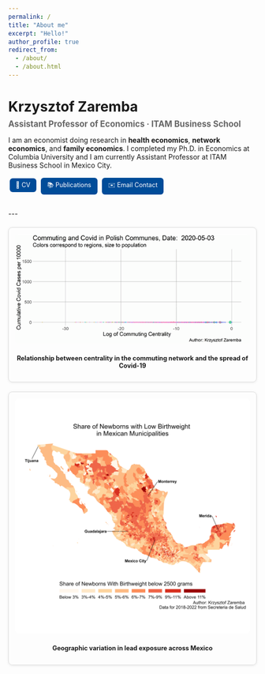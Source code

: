 ```yaml
---
permalink: /
title: "About me"
excerpt: "Hello!"
author_profile: true
redirect_from: 
  - /about/
  - /about.html
---
```


<style>
.hero {
  text-align: left;
  margin-bottom: 2em;
}
.hero h1 {
  font-size: 2em;
  margin-bottom: 0.3em;
}
.hero h2 {
  font-size: 1.2em;
  color: #666;
  margin-top: 0;
}
.buttons {
  margin-top: 1em;
}
.buttons a {
  display: inline-block;
  margin: 0.2em;
  padding: 0.5em 1em;
  border-radius: 6px;
  text-decoration: none;
  background: #004c99;
  color: #fff;
  font-size: 0.9em;
  transition: background 0.2s;
}
.buttons a:hover {
  background: #0066cc;
}
.figure-card {
  max-width: 700px;
  margin: 1.5em auto;
  padding: 1em;
  border: 1px solid #ddd;
  border-radius: 8px;
  box-shadow: 0 1px 5px rgba(0,0,0,0.08);
  text-align: center;
  font-size: 0.9em;
}
.figure-card img {
  max-width: 100%;
  border-radius: 6px;
  margin-bottom: 0.5em;
}
</style>

<div class="hero">
  <h1>Krzysztof Zaremba</h1>
  <h2>Assistant Professor of Economics · ITAM Business School</h2>
  <p>
    I am an economist doing research in <b>health economics</b>,  
    <b>network economics</b>, and <b>family economics</b>.  
    I completed my Ph.D. in Economics at Columbia University and  
    I am currently Assistant Professor at ITAM Business School in Mexico City.
  </p>
  <div class="buttons">
    <a href="/cv/" target="_blank">📄 CV</a>
    <a href="/publications/">📚 Publications</a>
    <a href="mailto:zaremba@itam.mx">✉️ Email Contact</a>
  </div>
</div>
---

<div class="figure-card">
  <img src="/images/Centrality_animated_cc.gif" alt="Network centrality animation">
  <p><b>Relationship between centrality in the commuting network and the spread of Covid-19</b></p>
</div>

<div class="figure-card">
  <img src="/images/Mexico_LWB.png" alt="Map of Mexico LWB">
  <p><b>Geographic variation in lead exposure across Mexico</b></p>
</div>
